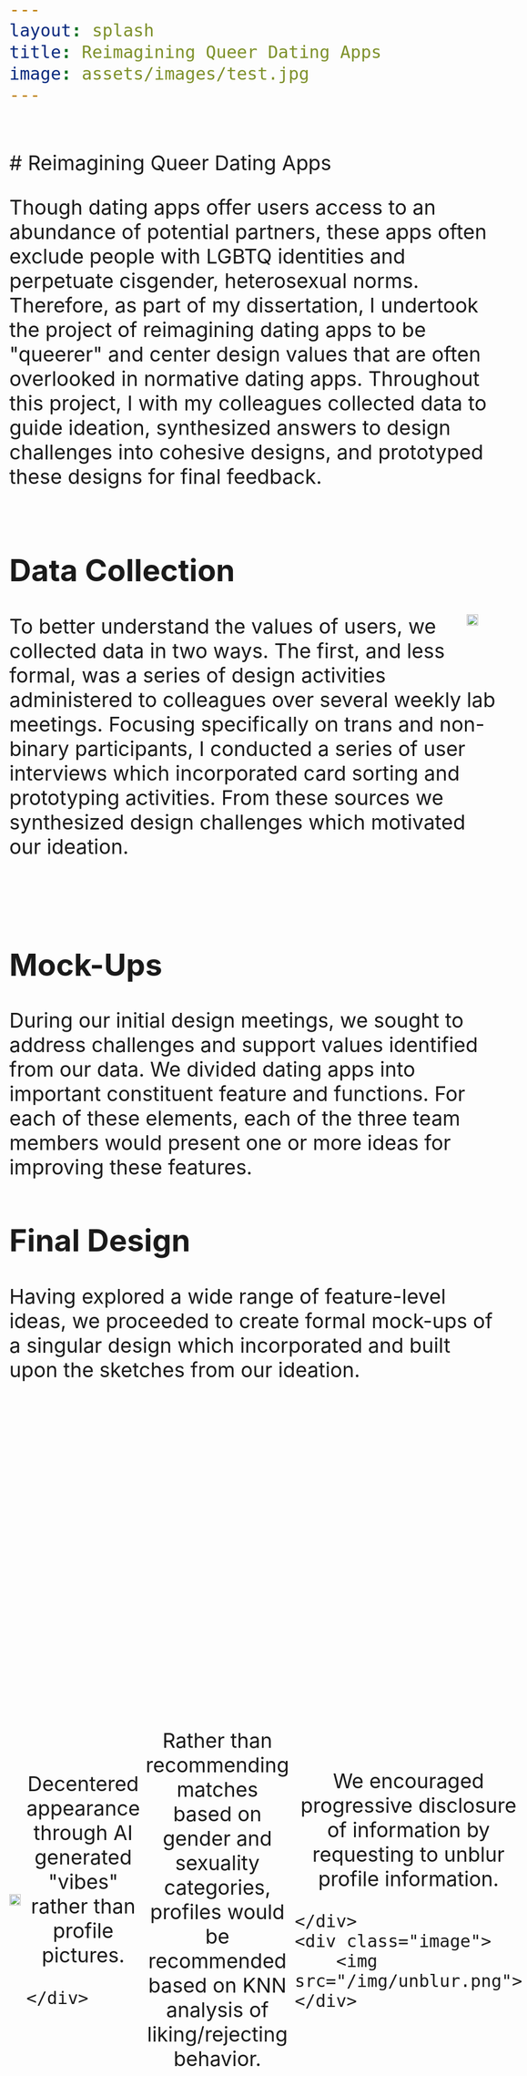 ```yaml
---
layout: splash
title: Reimagining Queer Dating Apps
image: assets/images/test.jpg
---
```


<style>
	
	body{
		font-size: clamp(19px, 3.7vw, 36px);
	}
	
	
	
	.row {
		display: flex;
		align-items: center;
	}
	.image {
		flex: 4;
		max-width: 50%;
	}
	.text {
		flex: 6;
		padding: 10px;
		
	}
	img {
		width: 100%;
		height: auto;
	}
</style>


<br/>
# Reimagining Queer Dating Apps

Though dating apps offer users access to an abundance of potential partners, these apps often exclude people with LGBTQ identities and perpetuate cisgender, heterosexual norms. Therefore, as part of my dissertation, I undertook the project of reimagining dating apps to be "queerer" and center design values that are often overlooked in normative dating apps. Throughout this project, I with my colleagues collected data to guide ideation, synthesized answers to design challenges into cohesive designs, and prototyped these designs for final feedback.


<div style="clear: both; display: table">
  <h2>Data Collection</h2>
  <div style="float: right; margin-left: 1em; margin-right: 1em">
	<img src="/img/resizedDataCollection.png"> <!--style="float:left; width: 50%; height: 50%" alt="">-->
  </div>
  <div>
    <p>To better understand the values of users, we collected data in two ways. The first, and less formal, was a series of design activities administered to colleagues over several weekly lab meetings. Focusing specifically on trans and non-binary participants, I conducted a series of user interviews which incorporated card sorting and prototyping activities. From these sources we synthesized design challenges which motivated our ideation.</p>
  </div>
</div>
<br>



<!--
## Data Collection

To better understand the values of users, we collected data in two ways. The first, and less formal, was a series of design activities administered to colleagues over several weekly lab meetings. Focusing specifically on trans and non-binary participants, I conducted a series of user interviews which incorporated card sorting and prototyping activities. From these sources we synthesized design challenges which motivated our ideation. 
-->
## Mock-Ups

During our initial design meetings, we sought to address challenges and support values identified from our data. We divided dating apps into important constituent feature and functions. For each of these elements, each of the three team members would present one or more ideas for improving these features.

## Final Design

Having explored a wide range of feature-level ideas, we proceeded to create formal mock-ups of a singular design which incorporated and built upon the sketches from our ideation. 

<!--
- Decentered appearance through AI generated "vibes" rather than profile pictures
- Rather than recommending matches based on gender and sexuality categories, profiles would be recommended based on KNN analysis of liking/rejecting behavior
- Collected self-reported gender *expression* rather than gender identity
- Encouraged progressive disclosure of information by requesting to unblur profile information
-->


<div class="row">
	<div class="image">
		<img src="/img/vibe.png">
	</div>
	<div class="text">
		<center>Decentered appearance through AI generated "vibes" rather than profile pictures.</center>
		
	</div>
</div>
<br>

<center>Rather than recommending matches based on gender and sexuality categories, profiles would be recommended based on KNN analysis of liking/rejecting behavior.</center>

<br>
<div class="row">
	<div class="text">
		<center>We encouraged progressive disclosure of information by requesting to unblur profile information.</center>
		
	</div>
	<div class="image">
		<img src="/img/unblur.png">
	</div>
</div>
<br>

<center>Collected self-reported gender expression rather than gender identity.</center>

<br>
<div class="row">
	<div class="image">
		<img src="/img/donut2.png">
	</div>
	<div class="text">
		
		<center>We shift focus to a user's own swiping behavior and their interests, visualizing liking behavior so that users may learn more about their own preferences and sexuality.</center>
	</div>
</div>
<br>

<!--
<div style="clear: both; display: table">
  <div style="float: right; width:50%; height: 50%; margin-left: 1em; margin-right: 1em">
	<img src="/img/vibe.png" style="width:50%; height: 50%" alt="">
  </div>
  <div style="margin-left: 2em; margin-right: 2em">
    <p>We decentered appearance through AI generated "vibes" rather than profile pictures.</p>
  </div>
</div>
<br>


<div style="clear: both; display: table">
  <div style="float: left; width:50%; height: 50%; margin-top:1em; margin-left: 1em; margin-right: 1em" >
	<img src="/img/unblur.png" alt="">
  </div>
  <div style="margin-top:1em">
    <p>We encouraged progressive disclosure of information by requesting to unblur profile information.</p>
  </div>
</div>
<br>


<div style="display: flex; justify-content: center">
  <div>
	<img src="/img/donut2.png" alt="A visualization of recently liked profiles' gender expressions, wherein data points are sprinkles on a donut">
  </div>
  <div>
    <p>We shift focus to a user's own swiping behavior and their interests, visualizing liking behavior so that users may learn more about their own preferences and sexuality.</p>
  </div>
</div>
<br>

<!--
<div style="clear: both; display: table">
  <div style="float: left;  margin-left: 1em; margin-right: 1em">
	<img src="/img/donut2.png" alt="A visualization of recently liked profiles' gender expressions, wherein data points are sprinkles on a donut">
  </div>
  <div>
    <p>We shift focus to a user's own swiping behavior and their interests, visualizing liking behavior so that users may learn more about their own preferences and sexuality.</p>
  </div>
</div>
<br>
-->


# Future and Ongoing Work: Thinking Queerer 

Though the design above shifts the focus of dating apps and reduces reliance on normative gender and sexuality data, in many ways it still resembled the familiar structure of dating apps at its core. Therefore, I chose to continue a step further, and design alternatives that did not start from the perspective of redesigning a dating app, but rather, reimagining dating infrastructures. At the time of this writing, I am currently collecting data in the design workshop phase. 

## Design Workshops

To facilitate creative, collaborative ideation, trans and non-binary participants were invited to small group workshops where they imagined alternative products, services, or groups to support dating. Participants were guided through blue-sky ideation and pair and share activities. 

## Mock-Ups

From the ideas discussed in the workshops, we will select particularly creative, unusual, or well-imagined concepts to mock-up with accompanying features. 

## Feedback 

We will present our mock-ups to participants from the workshops to get their feedback on seeing their ideas given form. 